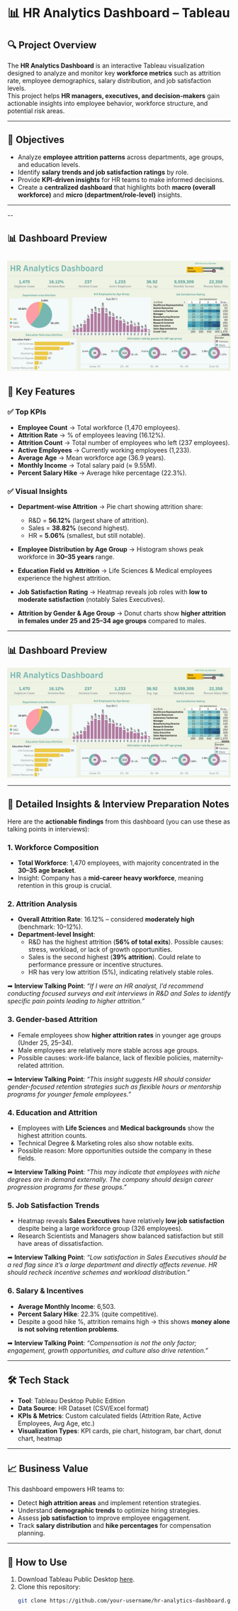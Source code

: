 # 📊 HR Analytics Dashboard – Tableau

## 🔍 Project Overview  
The **HR Analytics Dashboard** is an interactive Tableau visualization designed to analyze and monitor key **workforce metrics** such as attrition rate, employee demographics, salary distribution, and job satisfaction levels.  
This project helps **HR managers, executives, and decision-makers** gain actionable insights into employee behavior, workforce structure, and potential risk areas.  

---

## 🎯 Objectives  
- Analyze **employee attrition patterns** across departments, age groups, and education levels.  
- Identify **salary trends and job satisfaction ratings** by role.  
- Provide **KPI-driven insights** for HR teams to make informed decisions.  
- Create a **centralized dashboard** that highlights both **macro (overall workforce)** and **micro (department/role-level)** insights.  

---
--

## 📊 Dashboard Preview  
![HR Dashboard](TableauHR-Dashboard.JPG)  
---------------

## 📌 Key Features  

### ✅ Top KPIs  
- **Employee Count** → Total workforce (1,470 employees).  
- **Attrition Rate** → % of employees leaving (16.12%).  
- **Attrition Count** → Total number of employees who left (237 employees).  
- **Active Employees** → Currently working employees (1,233).  
- **Average Age** → Mean workforce age (36.9 years).  
- **Monthly Income** → Total salary paid (≈ 9.55M).  
- **Percent Salary Hike** → Average hike percentage (22.3%).  

### ✅ Visual Insights  
- **Department-wise Attrition** → Pie chart showing attrition share:  
  - R&D = **56.12%** (largest share of attrition).  
  - Sales = **38.82%** (second highest).  
  - HR = **5.06%** (smallest, but still notable).  

- **Employee Distribution by Age Group** → Histogram shows peak workforce in **30–35 years** range.  
- **Education Field vs Attrition** → Life Sciences & Medical employees experience the highest attrition.  
- **Job Satisfaction Rating** → Heatmap reveals job roles with **low to moderate satisfaction** (notably Sales Executives).  
- **Attrition by Gender & Age Group** → Donut charts show **higher attrition in females under 25 and 25–34 age groups** compared to males.  

---

## 📊 Dashboard Preview  
![HR Dashboard](TableauHR-Dashboard.JPG)  

---

## 🧠 Detailed Insights & Interview Preparation Notes  

Here are the **actionable findings** from this dashboard (you can use these as talking points in interviews):  

### 1. Workforce Composition  
- **Total Workforce**: 1,470 employees, with majority concentrated in the **30–35 age bracket**.  
- Insight: Company has a **mid-career heavy workforce**, meaning retention in this group is crucial.  

### 2. Attrition Analysis  
- **Overall Attrition Rate**: 16.12% – considered **moderately high** (benchmark: 10–12%).  
- **Department-level Insight**:  
  - R&D has the highest attrition (**56% of total exits**). Possible causes: stress, workload, or lack of growth opportunities.  
  - Sales is the second highest (**39% attrition**). Could relate to performance pressure or incentive structures.  
  - HR has very low attrition (5%), indicating relatively stable roles.  

➡ **Interview Talking Point**: *“If I were an HR analyst, I’d recommend conducting focused surveys and exit interviews in R&D and Sales to identify specific pain points leading to higher attrition.”*  

### 3. Gender-based Attrition  
- Female employees show **higher attrition rates** in younger age groups (Under 25, 25–34).  
- Male employees are relatively more stable across age groups.  
- Possible causes: work-life balance, lack of flexible policies, maternity-related attrition.  

➡ **Interview Talking Point**: *“This insight suggests HR should consider gender-focused retention strategies such as flexible hours or mentorship programs for younger female employees.”*  

### 4. Education and Attrition  
- Employees with **Life Sciences** and **Medical backgrounds** show the highest attrition counts.  
- Technical Degree & Marketing roles also show notable exits.  
- Possible reason: More opportunities outside the company in these fields.  

➡ **Interview Talking Point**: *“This may indicate that employees with niche degrees are in demand externally. The company should design career progression programs for these groups.”*  

### 5. Job Satisfaction Trends  
- Heatmap reveals **Sales Executives** have relatively **low job satisfaction** despite being a large workforce group (326 employees).  
- Research Scientists and Managers show balanced satisfaction but still have areas of dissatisfaction.  

➡ **Interview Talking Point**: *“Low satisfaction in Sales Executives should be a red flag since it’s a large department and directly affects revenue. HR should recheck incentive schemes and workload distribution.”*  

### 6. Salary & Incentives  
- **Average Monthly Income**: 6,503.  
- **Percent Salary Hike**: 22.3% (quite competitive).  
- Despite a good hike %, attrition remains high → this shows **money alone is not solving retention problems**.  

➡ **Interview Talking Point**: *“Compensation is not the only factor; engagement, growth opportunities, and culture also drive retention.”*  

---

## 🛠️ Tech Stack  
- **Tool**: Tableau Desktop Public Edition  
- **Data Source**: HR Dataset (CSV/Excel format)  
- **KPIs & Metrics**: Custom calculated fields (Attrition Rate, Active Employees, Avg Age, etc.)  
- **Visualization Types**: KPI cards, pie chart, histogram, bar chart, donut chart, heatmap  

---

## 📈 Business Value  
This dashboard empowers HR teams to:  
- Detect **high attrition areas** and implement retention strategies.  
- Understand **demographic trends** to optimize hiring strategies.  
- Assess **job satisfaction** to improve employee engagement.  
- Track **salary distribution** and **hike percentages** for compensation planning.  

---

## 🚀 How to Use  
1. Download Tableau Public Desktop [here](https://public.tableau.com/en-us/s/download).  
2. Clone this repository:  
   ```bash
   git clone https://github.com/your-username/hr-analytics-dashboard.git
